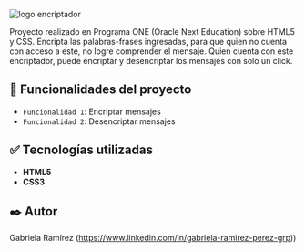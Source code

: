 ![logo encriptador](https://user-images.githubusercontent.com/100728813/227214116-f096ada7-2981-4974-a909-2c401fb0888b.PNG)


Proyecto realizado en Programa ONE (Oracle Next Education) sobre HTML5 y CSS.
Encripta las palabras-frases ingresadas, para que quien no cuenta con acceso a este, no logre comprender el mensaje. 
Quien cuenta con este encriptador, puede encriptar y desencriptar los mensajes con solo un click.

## :hammer: Funcionalidades del proyecto

- `Funcionalidad 1`: Encriptar mensajes 
- `Funcionalidad 2`: Desencriptar mensajes

## :white_check_mark: Tecnologías utilizadas

* **HTML5** 
* **CSS3** 

## ✒️ Autor
Gabriela Ramírez
(https://www.linkedin.com/in/gabriela-ramirez-perez-grp))

